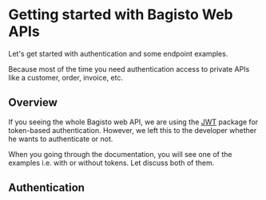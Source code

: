 # Getting started with Bagisto Web APIs

Let's get started with authentication and some endpoint examples.

Because most of the time you need authentication access to private APIs like a customer, order, invoice, etc.

## Overview

If you seeing the whole Bagisto web API, we are using the [JWT](https://jwt.io/) package for token-based authentication. However, we left this to the developer whether he wants to authenticate or not.

When you going through the documentation, you will see one of the examples i.e. with or without tokens. Let discuss both of them.

## Authentication

